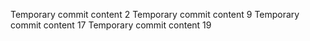 Temporary commit content 2
Temporary commit content 9
Temporary commit content 17
Temporary commit content 19
